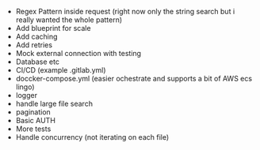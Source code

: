 
- Regex Pattern inside request (right now only the string search but i really wanted the whole pattern)
- Add blueprint for scale
- Add caching 
- Add retries
- Mock external connection with testing
- Database etc
- CI/CD (example .gitlab.yml)
- doccker-compose.yml (easier ochestrate and supports a bit of AWS ecs lingo)
- logger 
- handle large file search
- pagination 
- Basic AUTH 
- More tests
- Handle concurrency (not iterating on each file)


